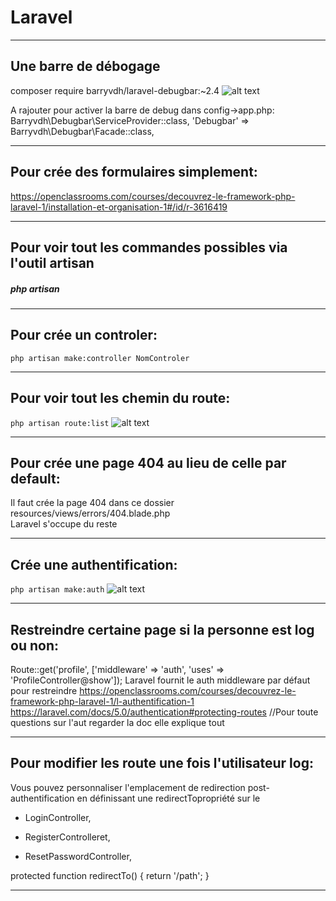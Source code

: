 # Laravel
******

## Une barre de débogage
composer require barryvdh/laravel-debugbar:~2.4 
![alt text](https://cloud.githubusercontent.com/assets/973269/4270452/740c8c8c-3ccb-11e4-8d9a-5a9e64f19351.png)

A rajouter pour activer la barre de debug dans config->app.php:
Barryvdh\Debugbar\ServiceProvider::class,
'Debugbar' => Barryvdh\Debugbar\Facade::class,



******

## Pour crée des formulaires simplement:

https://openclassrooms.com/courses/decouvrez-le-framework-php-laravel-1/installation-et-organisation-1#/id/r-3616419

******

## Pour voir tout les commandes possibles via l'outil artisan

##### php artisan

******

## Pour crée un controler:

`php artisan make:controller NomControler`
******


## Pour voir tout les chemin du route:

`php artisan route:list`
![alt text](https://s3-eu-west-1.amazonaws.com/sdz-upload/prod/upload/img0154.JPG)
******

## Pour crée une page 404 au lieu de celle par default:

Il faut crée la page 404 dans ce dossier
resources/views/errors/404.blade.php  
Laravel s'occupe du reste

******

## Crée une authentification:

`php artisan make:auth`
![alt text](https://s3-eu-west-1.amazonaws.com/sdz-upload/prod/upload/img0182.JPG)

******

## Restreindre certaine page si la personne est log ou non:

Route::get('profile', ['middleware' => 'auth', 'uses' => 'ProfileController@show']);
Laravel fournit le auth middleware par défaut pour restreindre
https://openclassrooms.com/courses/decouvrez-le-framework-php-laravel-1/l-authentification-1
https://laravel.com/docs/5.0/authentication#protecting-routes
//Pour toute questions sur l'aut regarder la doc elle explique tout
******

## Pour modifier les route une fois l'utilisateur log:

Vous pouvez personnaliser l'emplacement de redirection post-authentification 
en définissant une  redirectTopropriété sur le 

* LoginController,

* RegisterControlleret,

* ResetPasswordController,

protected function redirectTo()
{
    return '/path';
}
******

